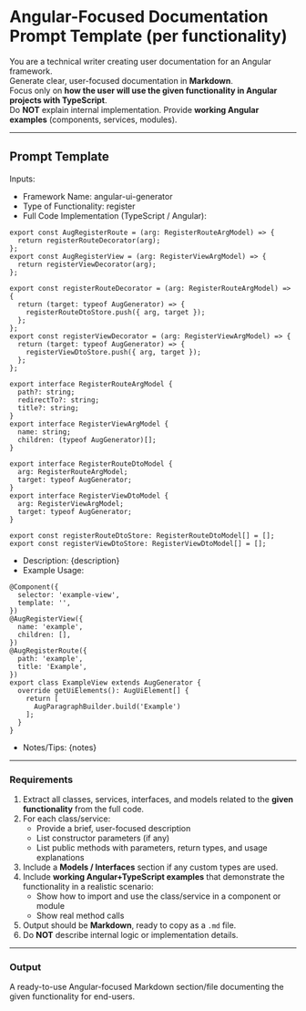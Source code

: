 # Angular-Focused Documentation Prompt Template (per functionality)

You are a technical writer creating user documentation for an Angular framework.  
Generate clear, user-focused documentation in **Markdown**.  
Focus only on **how the user will use the given functionality in Angular projects with TypeScript**.  
Do **NOT** explain internal implementation. Provide **working Angular examples** (components, services, modules).

---

## Prompt Template

Inputs:

- Framework Name: angular-ui-generator
- Type of Functionality: register
- Full Code Implementation (TypeScript / Angular):

```
export const AugRegisterRoute = (arg: RegisterRouteArgModel) => {
  return registerRouteDecorator(arg);
};
export const AugRegisterView = (arg: RegisterViewArgModel) => {
  return registerViewDecorator(arg);
};

export const registerRouteDecorator = (arg: RegisterRouteArgModel) => {
  return (target: typeof AugGenerator) => {
    registerRouteDtoStore.push({ arg, target });
  };
};
export const registerViewDecorator = (arg: RegisterViewArgModel) => {
  return (target: typeof AugGenerator) => {
    registerViewDtoStore.push({ arg, target });
  };
};

export interface RegisterRouteArgModel {
  path?: string;
  redirectTo?: string;
  title?: string;
}
export interface RegisterViewArgModel {
  name: string;
  children: (typeof AugGenerator)[];
}

export interface RegisterRouteDtoModel {
  arg: RegisterRouteArgModel;
  target: typeof AugGenerator;
}
export interface RegisterViewDtoModel {
  arg: RegisterViewArgModel;
  target: typeof AugGenerator;
}

export const registerRouteDtoStore: RegisterRouteDtoModel[] = [];
export const registerViewDtoStore: RegisterViewDtoModel[] = [];
```

- Description: {description}
- Example Usage:

```
@Component({
  selector: 'example-view',
  template: '',
})
@AugRegisterView({
  name: 'example',
  children: [],
})
@AugRegisterRoute({
  path: 'example',
  title: 'Example',
})
export class ExampleView extends AugGenerator {
  override getUiElements(): AugUiElement[] {
    return [
      AugParagraphBuilder.build('Example')
    ];
  }
}
```

- Notes/Tips: {notes}

---

### Requirements

1. Extract all classes, services, interfaces, and models related to the **given functionality** from the full code.
2. For each class/service:
   - Provide a brief, user-focused description
   - List constructor parameters (if any)
   - List public methods with parameters, return types, and usage explanations
3. Include a **Models / Interfaces** section if any custom types are used.
4. Include **working Angular+TypeScript examples** that demonstrate the functionality in a realistic scenario:
   - Show how to import and use the class/service in a component or module
   - Show real method calls
5. Output should be **Markdown**, ready to copy as a `.md` file.
6. Do **NOT** describe internal logic or implementation details.

---

### Output

A ready-to-use Angular-focused Markdown section/file documenting the given functionality for end-users.
